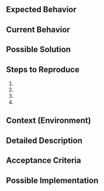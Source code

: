 <!---

Use this section to create a Bug, and remove the Feature section below.

-->
<!--- Provide a general summary of the issue in the Title above -->

## Expected Behavior
<!--- Tell us what should happen -->

## Current Behavior
<!--- Tell us what happens instead of the expected behavior -->

## Possible Solution
<!--- Not obligatory, but suggest a fix/reason for the bug, -->

## Steps to Reproduce
<!--- Provide a link to a live example, or an unambiguous set of steps to -->
<!--- reproduce this bug. Include code to reproduce, if relevant -->
1.
2.
3.
4.

## Context (Environment)
<!--- How has this issue affected you? What are you trying to accomplish? -->
<!--- Providing context helps us come up with a solution that is most useful in the real world -->

<!---

Use this section to create a Feature, and remove the Bug section above.

-->
<!--- Provide a general summary of the issue in the Title above -->

## Detailed Description
<!--- Provide a detailed description of the change or addition you are proposing -->

## Acceptance Criteria
<!-- What criteria define the feature as being complete -->

## Possible Implementation
<!--- Not obligatory, but suggest an idea for implementing addition or change -->
